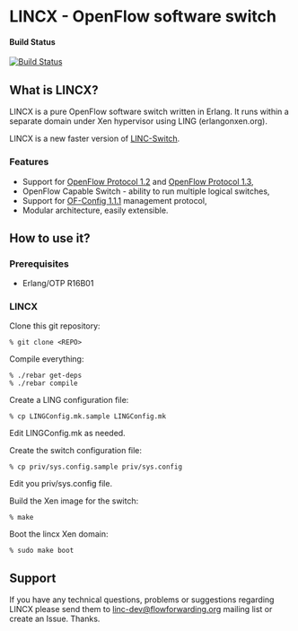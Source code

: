 # LINCX - OpenFlow software switch

#### Build Status

[![Build Status](https://api.travis-ci.org/cloudozer/lincx.svg)](https://travis-ci.org/cloudozer/lincx)

## What is LINCX?

LINCX is a pure OpenFlow software switch written in Erlang. It runs within a
separate domain under Xen hypervisor using LING (erlangonxen.org).

LINCX is a new faster version of [LINC-Switch][oldlinc].

### Features

 * Support for [OpenFlow Protocol 1.2][ofp3] and [OpenFlow Protocol 1.3][ofp4],
 * OpenFlow Capable Switch - ability to run multiple logical switches,
 * Support for [OF-Config 1.1.1][ofc11] management protocol,
 * Modular architecture, easily extensible.

## How to use it?

### Prerequisites

* Erlang/OTP R16B01

### LINCX

Clone this git repository:

    % git clone <REPO>

Compile everything:

    % ./rebar get-deps
	% ./rebar compile

Create a LING configuration file:

	% cp LINGConfig.mk.sample LINGConfig.mk

Edit LINGConfig.mk as needed.

Create the switch configuration file:

	% cp priv/sys.config.sample priv/sys.config

Edit you priv/sys.config file.

Build the Xen image for the switch:

	% make

Boot the lincx Xen domain:

	% sudo make boot

## Support

If you have any technical questions, problems or suggestions regarding LINCX
please send them to <linc-dev@flowforwarding.org> mailing list or create an
Issue. Thanks.

 [ovs]: http://openvswitch.org
 [ofp1]: https://www.opennetworking.org/images/stories/downloads/specification/openflow-spec-v1.0.0.pdf
 [ofp2]: https://www.opennetworking.org/images/stories/downloads/specification/openflow-spec-v1.1.0.pdf 
 [ofp3]: https://www.opennetworking.org/images/stories/downloads/specification/openflow-spec-v1.2.pdf 
 [ofp4]: https://www.opennetworking.org/images/stories/downloads/specification/openflow-spec-v1.3.0.pdf 
 [ofc11]: https://www.opennetworking.org/images/stories/downloads/sdn-resources/onf-specifications/openflow-config/of-config-1-1-1.pdf
 [erlang-src]: http://www.erlang.org/download.html
 [oldlinc]: https://github.com/FlowForwarding/LINC-Switch


